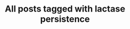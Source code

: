 ---
layout: tag
title: "All posts tagged with lactase persistence"
permalink: /weblog/tags/lactase-persistence/
taxonomy: lactase persistence
---